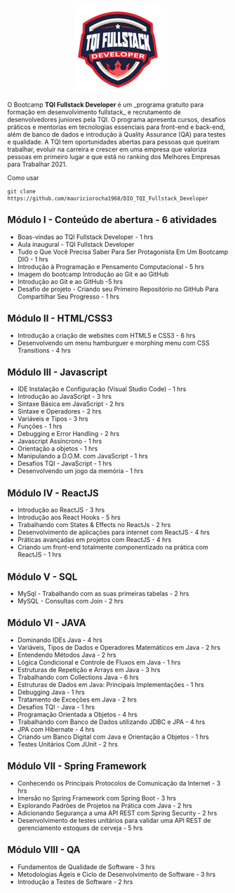 <div align="center"> 
  <a href="https://dio.me/sign-up?ref=8QDRNPHWXD">
    <img width="200" height="200" src="https://github.com/mauriciorocha1968/DIO_TQI_Fullstack_Developer/blob/main/assets/TQI.png">
  </a>
</div>
<p>O Bootcamp <b>TQI Fullstack Developer</b> é um _programa gratuito para formação em desenvolvimento fullstack_ e recrutamento de desenvolvedores juniores pela TQI. O programa apresenta cursos, desafios práticos e mentorias em tecnologias essenciais para front-end e back-end, além de banco de dados e introdução à Quality Assurance (QA) para testes e qualidade. A TQI tem oportunidades abertas para pessoas que queiram trabalhar, evoluir na carreira e crescer em uma empresa que valoriza pessoas em primeiro lugar e que está no ranking dos Melhores Empresas para Trabalhar 2021.
</p>

Como usar

```
git clone https://github.com/mauriciorocha1968/DIO_TQI_Fullstack_Developer
```

## Módulo I - Conteúdo de abertura - 6 atividades

- Boas-vindas ao TQI Fullstack Developer - 1 hrs
- Aula inaugural - TQI Fullstack Developer
- Tudo o Que Você Precisa Saber Para Ser Protagonista Em Um Bootcamp DIO - 1 hrs
- Introdução à Programação e Pensamento Computacional - 5 hrs
- Imagem do bootcamp Introdução ao Git e ao GitHub
- Introdução ao Git e ao GitHub -5 hrs
- Desafio de projeto - Criando seu Primeiro Repositório no GitHub Para Compartilhar Seu Progresso - 1 hrs

## Módulo II - HTML/CSS3

- Introdução a criação de websites com HTML5 e CSS3 - 6 hrs
- Desenvolvendo um menu hamburguer e morphing menu com CSS Transitions - 4 hrs

## Módulo III - Javascript

- IDE Instalação e Configuração (Visual Studio Code) - 1 hrs
- Introdução ao JavaScript - 3 hrs
- Sintaxe Básica em JavaScript - 2 hrs
- Sintaxe e Operadores - 2 hrs
- Variáveis e Tipos - 3 hrs
- Funções - 1 hrs
- Debugging e Error Handling - 2 hrs
- Javascript Assíncrono - 1 hrs
- Orientação a objetos - 1 hrs
- Manipulando a D.O.M. com JavaScript - 1 hrs
- Desafios TQI - JavaScript - 1 hrs
- Desenvolvendo um jogo da memória - 1 hrs

## Módulo IV - ReactJS

- Introdução ao ReactJS - 3 hrs
- Introdução aos React Hooks - 5 hrs
- Trabalhando com States & Effects no ReactJs - 2 hrs
- Desenvolvimento de aplicações para internet com ReactJS - 4 hrs
- Práticas avançadas em projetos com ReactJS - 4 hrs
- Criando um front-end totalmente componentizado na prática com ReactJS - 1 hrs

## Módulo V - SQL

- MySql - Trabalhando com as suas primeiras tabelas - 2 hrs
- MySQL - Consultas com Join - 2 hrs

## Módulo VI - JAVA

- Dominando IDEs Java - 4 hrs
- Variáveis, Tipos de Dados e Operadores Matemáticos em Java - 2 hrs
- Entendendo Métodos Java - 2 hrs
- Lógica Condicional e Controle de Fluxos em Java - 1 hrs
- Estruturas de Repetição e Arrays em Java - 3 hrs
- Trabalhando com Collections Java - 6 hrs
- Estruturas de Dados em Java: Principais Implementações - 1 hrs
- Debugging Java - 1 hrs
- Tratamento de Exceções em Java - 2 hrs
- Desafios TQI - Java - 1 hrs
- Programação Orientada a Objetos - 4 hrs
- Trabalhando com Banco de Dados utilizando JDBC e JPA - 4 hrs
- JPA com Hibernate - 4 hrs
- Criando um Banco Digital com Java e Orientação a Objetos - 1 hrs
- Testes Unitários Com JUnit - 2 hrs

## Módulo VII - Spring Framework

- Conhecendo os Principais Protocolos de Comunicação da Internet - 3 hrs
- Imersão no Spring Framework com Spring Boot - 3 hrs
- Explorando Padrões de Projetos na Prática com Java - 2 hrs
- Adicionando Segurança a uma API REST com Spring Security - 2 hrs
- Desenvolvimento de testes unitários para validar uma API REST de gerenciamento estoques de cerveja - 5 hrs

## Módulo VIII - QA

- Fundamentos de Qualidade de Software - 3 hrs
- Metodologias Ágeis e Ciclo de Desenvolvimento de Software - 3 hrs
- Introdução a Testes de Software - 2 hrs
